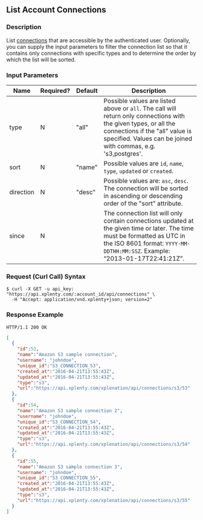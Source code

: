 ## List Account Connections

### Description
List [connections](https://github.com/xplenty/xplenty-api-doc-v2/blob/master/resources/connection.md) that are accessible by the authenticated user.
Optionally, you can supply the input parameters to filter the connection list so that it contains only connections with specific types and to determine the order by which the list will be sorted.

### Input Parameters

|Name|Required?|Default|Description|
|----|---------|-------|-----------|
type|N|"all" |Possible values are listed above or ```all```. The call will return only connections with the given types, or all the connections if the "all" value is specified. Values can be joined with commas, e.g. 's3,postgres'.
sort|N|"name"|Possible values are ```id```, ```name```, ```type```, ```updated``` or ```created```.
direction|N|"desc"|Possible values are: ```asc```, ```desc```. The connection will be sorted in ascending or descending order of the "sort" attribute.
since|N| |The connection list will only contain connections updated at the given time or later. The time must be formatted as UTC in the ISO 8601 format: ```YYYY-MM-DDTHH:MM:SSZ```. Example: “2013-01-17T22:41:21Z”.

### Request (Curl Call) Syntax
```shell
$ curl -X GET -u api_key: "https://api.xplenty.com/:account_id/api/connections" \
  -H "Accept: application/vnd.xplenty+json; version=2"
```

### Response Example
```HTTP
HTTP/1.1 200 OK
```

```json
[
  {
    "id":53,
    "name":"Amazon S3 sample connection",
    "username": "johndoe",
    "unique_id":"S3_CONNECTION_53",
    "created_at":"2016-04-21T13:55:43Z",
    "updated_at":"2016-04-21T13:55:43Z",
    "type":"s3",
    "url":"https://api.xplenty.com/xplenation/api/connections/s3/53"
  },
  {
    "id":54,
    "name":"Amazon S3 sample connection 2",
    "username": "johndoe",
    "unique_id":"S3_CONNECTION_54",
    "created_at":"2016-04-21T13:55:43Z",
    "updated_at":"2016-04-21T13:55:43Z",
    "type":"s3",
    "url":"https://api.xplenty.com/xplenation/api/connections/s3/54"
  },
  {
    "id":55,
    "name":"Amazon S3 sample connection 3",
    "username": "johndoe",
    "unique_id":"S3_CONNECTION_55",
    "created_at":"2016-04-21T13:55:43Z",
    "updated_at":"2016-04-21T13:55:43Z",
    "type":"s3",
    "url":"https://api.xplenty.com/xplenation/api/connections/s3/55"
  }
]
```
